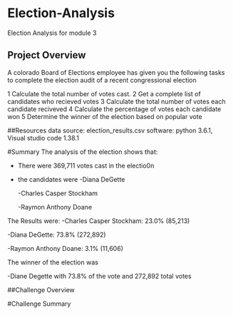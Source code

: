 # Election-Analysis
Election Analysis for module 3
## Project Overview
A colorado Board of Elections employee has given you the following tasks to complete the election audit of a recent congressional election

1 Calculate the total number of votes cast.
2 Get a complete list of candidates who recieved votes
3 Calculate the total number of votes each candidate reciveved
4 Calculate the percentage of votes each candidate won
5 Determine the winner of the election based on popular vote

##Resources
data source: election_results.csv
software: python 3.6.1, Visual studio code 1.38.1

#Summary
The analysis of the election shows that:
- There were 369,711 votes cast in the electio0n
- the candidates were
  -Diana DeGette
  
  -Charles Casper Stockham
  
  -Raymon Anthony Doane
  
 The Results were:
  -Charles Casper Stockham: 23.0% (85,213)
  
  -Diana DeGette: 73.8% (272,892)
  
  -Raymon Anthony Doane: 3.1% (11,606)
  
  The winner of the election was
  
  -Diane Degette with 73.8% of the vote and 272,892 total votes
  
 ##Challenge Overview
 
 #Challenge Summary
